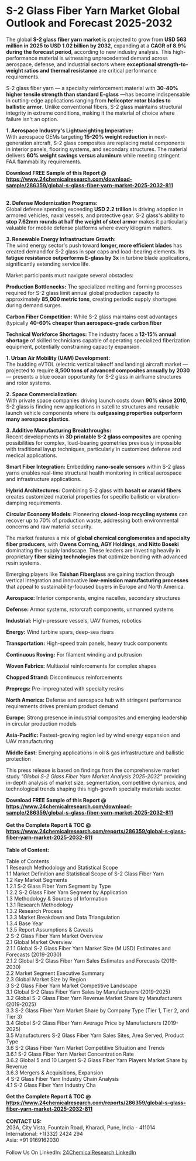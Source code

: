 <h1>S-2 Glass Fiber Yarn Market Global Outlook and Forecast 2025-2032</h1><p>The global <strong>S-2 glass fiber yarn market</strong> is projected to grow from <strong>USD 563 million in 2025 to USD 1.02 billion by 2032</strong>, expanding at a <strong>CAGR of 8.9% during the forecast period</strong>, according to new industry analysis. This high-performance material is witnessing unprecedented demand across aerospace, defense, and industrial sectors where <strong>exceptional strength-to-weight ratios and thermal resistance</strong> are critical performance requirements.</p><p>S-2 glass fiber yarn — a specialty reinforcement material with <strong>30-40% higher tensile strength than standard E-glass</strong> —has become indispensable in cutting-edge applications ranging from <strong>helicopter rotor blades to ballistic armor</strong>. Unlike conventional fibers, S-2 glass maintains structural integrity in extreme conditions, making it the material of choice where failure isn't an option.</p><p><strong>1. Aerospace Industry's Lightweighting Imperative:</strong><br>
With aerospace OEMs targeting <strong>15-20% weight reduction</strong> in next-generation aircraft, S-2 glass composites are replacing metal components in interior panels, flooring systems, and secondary structures. The material delivers <strong>60% weight savings versus aluminum</strong> while meeting stringent FAA flammability requirements.</p><div><b>Download FREE Sample of this Report @ 
            <a href="https://www.24chemicalresearch.com/download-sample/286359/global-s-glass-fiber-yarn-market-2025-2032-811">
            https://www.24chemicalresearch.com/download-sample/286359/global-s-glass-fiber-yarn-market-2025-2032-811</a></b></div><br><p><strong>2. Defense Modernization Programs:</strong><br>
Global defense spending exceeding <strong>USD 2.2 trillion</strong> is driving adoption in armored vehicles, naval vessels, and protective gear. S-2 glass's ability to <strong>stop 7.62mm rounds at half the weight of steel armor</strong> makes it particularly valuable for mobile defense platforms where every kilogram matters.</p><p><strong>3. Renewable Energy Infrastructure Growth:</strong><br>
The wind energy sector's push toward <strong>longer, more efficient blades</strong> has created demand for S-2 glass in spar caps and load-bearing elements. Its <strong>fatigue resistance outperforms E-glass by 3x</strong> in turbine blade applications, significantly extending service life.</p><p>Market participants must navigate several obstacles:</p><p><strong>Production Bottlenecks:</strong> The specialized melting and forming processes required for S-2 glass limit annual global production capacity to approximately <strong>85,000 metric tons</strong>, creating periodic supply shortages during demand surges.</p><p><strong>Carbon Fiber Competition:</strong> While S-2 glass maintains cost advantages (typically <strong>40-60% cheaper than aerospace-grade carbon fiber</strong>
	</p><p><strong>Technical Workforce Shortages:</strong> The industry faces a <strong>12-15% annual shortage</strong> of skilled technicians capable of operating specialized fiberization equipment, potentially constraining capacity expansion.</p><p><strong>1. Urban Air Mobility (UAM) Development:</strong><br>
The budding eVTOL (electric vertical takeoff and landing) aircraft market — projected to require <strong>8,500 tons of advanced composites annually by 2030</strong> — presents a blue ocean opportunity for S-2 glass in airframe structures and rotor systems.</p><p><strong>2. Space Commercialization:</strong><br>
With private space companies driving launch costs down <strong>90% since 2010</strong>, S-2 glass is finding new applications in satellite structures and reusable launch vehicle components where its <strong>outgassing properties outperform many aerospace plastics</strong>.</p><p><strong>3. Additive Manufacturing Breakthroughs:</strong><br>
Recent developments in <strong>3D printable S-2 glass composites</strong> are opening possibilities for complex, load-bearing geometries previously impossible with traditional layup techniques, particularly in customized defense and medical applications.</p><p><strong>Smart Fiber Integration:</strong> Embedding <strong>nano-scale sensors</strong> within S-2 glass yarns enables real-time structural health monitoring in critical aerospace and infrastructure applications.</p><p><strong>Hybrid Architectures:</strong> Combining S-2 glass with <strong>basalt or aramid fibers</strong> creates customized material properties for specific ballistic or vibration-damping requirements.</p><p><strong>Circular Economy Models:</strong> Pioneering <strong>closed-loop recycling systems</strong> can recover up to 70% of production waste, addressing both environmental concerns and raw material security.</p><p>The market features a mix of <strong>global chemical conglomerates and specialty fiber producers</strong>, with <strong>Owens Corning, AGY Holdings, and Nitto Boseki</strong> dominating the supply landscape. These leaders are investing heavily in proprietary <strong>fiber sizing technologies</strong> that optimize bonding with advanced resin systems.</p><p>Emerging players like <strong>Taishan Fiberglass</strong> are gaining traction through vertical integration and innovative <strong>low-emission manufacturing processes</strong> that appeal to sustainability-focused buyers in Europe and North America.</p><p><strong>Aerospace:</strong> Interior components, engine nacelles, secondary structures</p><p><strong>Defense:</strong> Armor systems, rotorcraft components, unmanned systems</p><p><strong>Industrial:</strong> High-pressure vessels, UAV frames, robotics</p><p><strong>Energy:</strong> Wind turbine spars, deep-sea risers</p><p><strong>Transportation:</strong> High-speed train panels, heavy truck components</p><p><strong>Continuous Roving:</strong> For filament winding and pultrusion</p><p><strong>Woven Fabrics:</strong> Multiaxial reinforcements for complex shapes</p><p><strong>Chopped Strand:</strong> Discontinuous reinforcements</p><p><strong>Prepregs:</strong> Pre-impregnated with specialty resins</p><p><strong>North America:</strong> Defense and aerospace hub with stringent performance requirements drives premium product demand</p><p><strong>Europe:</strong> Strong presence in industrial composites and emerging leadership in circular production models</p><p><strong>Asia-Pacific:</strong> Fastest-growing region led by wind energy expansion and UAV manufacturing</p><p><strong>Middle East:</strong> Emerging applications in oil &amp; gas infrastructure and ballistic protection</p><p>This press release is based on findings from the comprehensive market study <em>"Global S-2 Glass Fiber Yarn Market Analysis 2025-2032"</em> providing in-depth analysis of market size, segmentation, competitive dynamics, and technological trends shaping this high-growth specialty materials sector.</p><div><b>Download FREE Sample of this Report @ 
            <a href="https://www.24chemicalresearch.com/download-sample/286359/global-s-glass-fiber-yarn-market-2025-2032-811">
            https://www.24chemicalresearch.com/download-sample/286359/global-s-glass-fiber-yarn-market-2025-2032-811</a></b></div><br><div><b>Get the Complete Report & TOC @ 
            <a href="https://www.24chemicalresearch.com/reports/286359/global-s-glass-fiber-yarn-market-2025-2032-811">
            https://www.24chemicalresearch.com/reports/286359/global-s-glass-fiber-yarn-market-2025-2032-811</a></b></div><br>
            <b>Table of Content:</b><p>Table of Contents<br />
1 Research Methodology and Statistical Scope<br />
1.1 Market Definition and Statistical Scope of S-2 Glass Fiber Yarn<br />
1.2 Key Market Segments<br />
1.2.1 S-2 Glass Fiber Yarn Segment by Type<br />
1.2.2 S-2 Glass Fiber Yarn Segment by Application<br />
1.3 Methodology & Sources of Information<br />
1.3.1 Research Methodology<br />
1.3.2 Research Process<br />
1.3.3 Market Breakdown and Data Triangulation<br />
1.3.4 Base Year<br />
1.3.5 Report Assumptions & Caveats<br />
2 S-2 Glass Fiber Yarn Market Overview<br />
2.1 Global Market Overview<br />
2.1.1 Global S-2 Glass Fiber Yarn Market Size (M USD) Estimates and Forecasts (2019-2030)<br />
2.1.2 Global S-2 Glass Fiber Yarn Sales Estimates and Forecasts (2019-2030)<br />
2.2 Market Segment Executive Summary<br />
2.3 Global Market Size by Region<br />
3 S-2 Glass Fiber Yarn Market Competitive Landscape<br />
3.1 Global S-2 Glass Fiber Yarn Sales by Manufacturers (2019-2025)<br />
3.2 Global S-2 Glass Fiber Yarn Revenue Market Share by Manufacturers (2019-2025)<br />
3.3 S-2 Glass Fiber Yarn Market Share by Company Type (Tier 1, Tier 2, and Tier 3)<br />
3.4 Global S-2 Glass Fiber Yarn Average Price by Manufacturers (2019-2025)<br />
3.5 Manufacturers S-2 Glass Fiber Yarn Sales Sites, Area Served, Product Type<br />
3.6 S-2 Glass Fiber Yarn Market Competitive Situation and Trends<br />
3.6.1 S-2 Glass Fiber Yarn Market Concentration Rate<br />
3.6.2 Global 5 and 10 Largest S-2 Glass Fiber Yarn Players Market Share by Revenue<br />
3.6.3 Mergers & Acquisitions, Expansion<br />
4 S-2 Glass Fiber Yarn Industry Chain Analysis<br />
4.1 S-2 Glass Fiber Yarn Industry Cha</p><div><b>Get the Complete Report & TOC @ 
            <a href="https://www.24chemicalresearch.com/reports/286359/global-s-glass-fiber-yarn-market-2025-2032-811">
            https://www.24chemicalresearch.com/reports/286359/global-s-glass-fiber-yarn-market-2025-2032-811</a></b></div><br><b>CONTACT US:</b><br>
            203A, City Vista, Fountain Road, Kharadi, Pune, India - 411014<br>
            International: +1(332) 2424 294<br>
            Asia: +91 9169162030 <br><br>
            Follow Us On LinkedIn: <a href="https://www.linkedin.com/company/24chemicalresearch/">24ChemicalResearch LinkedIn</a>